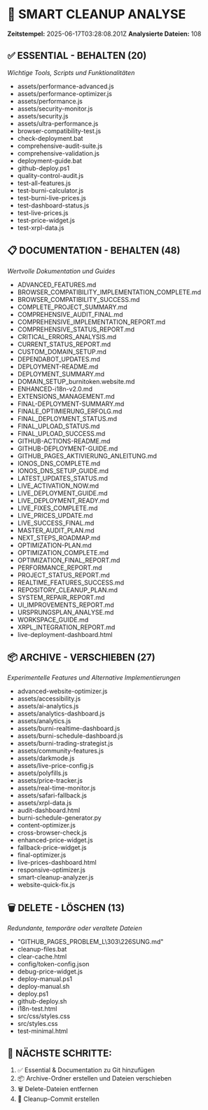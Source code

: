 # 🧠 SMART CLEANUP ANALYSE

**Zeitstempel:** 2025-06-17T03:28:08.201Z
**Analysierte Dateien:** 108

## ✅ ESSENTIAL - BEHALTEN (20)
*Wichtige Tools, Scripts und Funktionalitäten*

- assets/performance-advanced.js
- assets/performance-optimizer.js
- assets/performance.js
- assets/security-monitor.js
- assets/security.js
- assets/ultra-performance.js
- browser-compatibility-test.js
- check-deployment.bat
- comprehensive-audit-suite.js
- comprehensive-validation.js
- deployment-guide.bat
- github-deploy.ps1
- quality-control-audit.js
- test-all-features.js
- test-burni-calculator.js
- test-burni-live-prices.js
- test-dashboard-status.js
- test-live-prices.js
- test-price-widget.js
- test-xrpl-data.js

## 📋 DOCUMENTATION - BEHALTEN (48)
*Wertvolle Dokumentation und Guides*

- ADVANCED_FEATURES.md
- BROWSER_COMPATIBILITY_IMPLEMENTATION_COMPLETE.md
- BROWSER_COMPATIBILITY_SUCCESS.md
- COMPLETE_PROJECT_SUMMARY.md
- COMPREHENSIVE_AUDIT_FINAL.md
- COMPREHENSIVE_IMPLEMENTATION_REPORT.md
- COMPREHENSIVE_STATUS_REPORT.md
- CRITICAL_ERRORS_ANALYSIS.md
- CURRENT_STATUS_REPORT.md
- CUSTOM_DOMAIN_SETUP.md
- DEPENDABOT_UPDATES.md
- DEPLOYMENT-README.md
- DEPLOYMENT_SUMMARY.md
- DOMAIN_SETUP_burnitoken.website.md
- ENHANCED-i18n-v2.0.md
- EXTENSIONS_MANAGEMENT.md
- FINAL-DEPLOYMENT-SUMMARY.md
- FINALE_OPTIMIERUNG_ERFOLG.md
- FINAL_DEPLOYMENT_STATUS.md
- FINAL_UPLOAD_STATUS.md
- FINAL_UPLOAD_SUCCESS.md
- GITHUB-ACTIONS-README.md
- GITHUB-DEPLOYMENT-GUIDE.md
- GITHUB_PAGES_AKTIVIERUNG_ANLEITUNG.md
- IONOS_DNS_COMPLETE.md
- IONOS_DNS_SETUP_GUIDE.md
- LATEST_UPDATES_STATUS.md
- LIVE_ACTIVATION_NOW.md
- LIVE_DEPLOYMENT_GUIDE.md
- LIVE_DEPLOYMENT_READY.md
- LIVE_FIXES_COMPLETE.md
- LIVE_PRICES_UPDATE.md
- LIVE_SUCCESS_FINAL.md
- MASTER_AUDIT_PLAN.md
- NEXT_STEPS_ROADMAP.md
- OPTIMIZATION-PLAN.md
- OPTIMIZATION_COMPLETE.md
- OPTIMIZATION_FINAL_REPORT.md
- PERFORMANCE_REPORT.md
- PROJECT_STATUS_REPORT.md
- REALTIME_FEATURES_SUCCESS.md
- REPOSITORY_CLEANUP_PLAN.md
- SYSTEM_REPAIR_REPORT.md
- UI_IMPROVEMENTS_REPORT.md
- URSPRUNGSPLAN_ANALYSE.md
- WORKSPACE_GUIDE.md
- XRPL_INTEGRATION_REPORT.md
- live-deployment-dashboard.html

## 📦 ARCHIVE - VERSCHIEBEN (27)
*Experimentelle Features und Alternative Implementierungen*

- advanced-website-optimizer.js
- assets/accessibility.js
- assets/ai-analytics.js
- assets/analytics-dashboard.js
- assets/analytics.js
- assets/burni-realtime-dashboard.js
- assets/burni-schedule-dashboard.js
- assets/burni-trading-strategist.js
- assets/community-features.js
- assets/darkmode.js
- assets/live-price-config.js
- assets/polyfills.js
- assets/price-tracker.js
- assets/real-time-monitor.js
- assets/safari-fallback.js
- assets/xrpl-data.js
- audit-dashboard.html
- burni-schedule-generator.py
- content-optimizer.js
- cross-browser-check.js
- enhanced-price-widget.js
- fallback-price-widget.js
- final-optimizer.js
- live-prices-dashboard.html
- responsive-optimizer.js
- smart-cleanup-analyzer.js
- website-quick-fix.js

## 🗑️ DELETE - LÖSCHEN (13)
*Redundante, temporäre oder veraltete Dateien*

- "GITHUB_PAGES_PROBLEM_L\303\226SUNG.md"
- cleanup-files.bat
- clear-cache.html
- config/token-config.json
- debug-price-widget.js
- deploy-manual.ps1
- deploy-manual.sh
- deploy.ps1
- github-deploy.sh
- i18n-test.html
- src/css/styles.css
- src/styles.css
- test-minimal.html

## 🎯 NÄCHSTE SCHRITTE:
1. ✅ Essential & Documentation zu Git hinzufügen
2. 📦 Archive-Ordner erstellen und Dateien verschieben
3. 🗑️ Delete-Dateien entfernen
4. 📝 Cleanup-Commit erstellen
